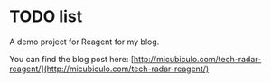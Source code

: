 # TODO list

A demo project for Reagent for my blog.

You can find the blog post here: [http://micubiculo.com/tech-radar-reagent/](http://micubiculo.com/tech-radar-reagent/)
